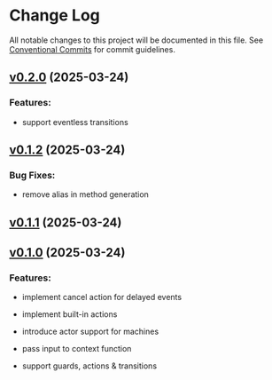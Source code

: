 # Change Log

All notable changes to this project will be documented in this file.
See [Conventional Commits](Https://conventionalcommits.org) for commit guidelines.

<!-- changelog -->

## [v0.2.0](https://github.com/heywhy/xfsm/compare/v0.1.2...v0.2.0) (2025-03-24)




### Features:

* support eventless transitions

## [v0.1.2](https://github.com/heywhy/xfsm/compare/v0.1.1...v0.1.2) (2025-03-24)




### Bug Fixes:

* remove alias in method generation

## [v0.1.1](https://github.com/heywhy/xfsm/compare/v0.1.0...v0.1.1) (2025-03-24)




## [v0.1.0](https://github.com/heywhy/xfsm/compare/v0.1.0...v0.1.0) (2025-03-24)




### Features:

* implement cancel action for delayed events

* implement built-in actions

* introduce actor support for machines

* pass input to context function

* support guards, actions & transitions
